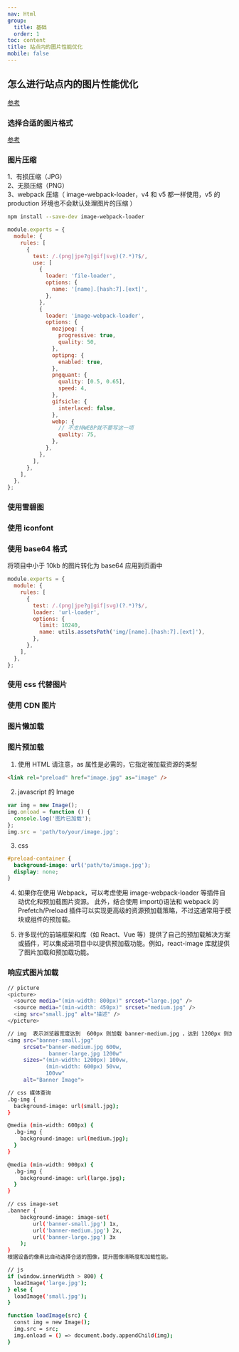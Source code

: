 ```yaml
---
nav: Html
group:
  title: 基础
  order: 1
toc: content
title: 站点内的图片性能优化
mobile: false
---
```


## 怎么进行站点内的图片性能优化

<a target='_blank' href='https://fe.ecool.fun/topic/0b096e94-b846-448b-ae4b-b4f500e96bf1?orderBy=updateTime&order=desc&tagId=20'>参考</a>

### 选择合适的图片格式

<a href='./base-select-img'>参考</a>

### 图片压缩

1、有损压缩（JPG）  
2、无损压缩（PNG）  
3、webpack 压缩（ image-webpack-loader，v4 和 v5 都一样使用，v5 的 production 环境也不会默认处理图片的压缩 ）

```bash
npm install --save-dev image-webpack-loader
```

```js
module.exports = {
  module: {
    rules: [
      {
        test: /.(png|jpe?g|gif|svg)(?.*)?$/,
        use: [
          {
            loader: 'file-loader',
            options: {
              name: '[name].[hash:7].[ext]',
            },
          },
          {
            loader: 'image-webpack-loader',
            options: {
              mozjpeg: {
                progressive: true,
                quality: 50,
              },
              optipng: {
                enabled: true,
              },
              pngquant: {
                quality: [0.5, 0.65],
                speed: 4,
              },
              gifsicle: {
                interlaced: false,
              },
              webp: {
                // 不支持WEBP就不要写这一项
                quality: 75,
              },
            },
          },
        ],
      },
    ],
  },
};
```

### 使用雪碧图

### 使用 iconfont

### 使用 base64 格式

将项目中小于 10kb 的图片转化为 base64 应用到页面中

```js
module.exports = {
  module: {
    rules: [
      {
        test: /.(png|jpe?g|gif|svg)(?.*)?$/,
        loader: 'url-loader',
        options: {
          limit: 10240,
          name: utils.assetsPath('img/[name].[hash:7].[ext]'),
        },
      },
    ],
  },
};
```

### 使用 css 代替图片

### 使用 CDN 图片

### 图片懒加载

### 图片预加载

1. 使用 HTML 请注意，as 属性是必需的，它指定被加载资源的类型

```html
<link rel="preload" href="image.jpg" as="image" />
```

2. javascript 的 Image

```js
var img = new Image();
img.onload = function () {
  console.log('图片已加载');
};
img.src = 'path/to/your/image.jpg';
```

3. css

```css
#preload-container {
  background-image: url('path/to/image.jpg');
  display: none;
}
```

4. 如果你在使用 Webpack，可以考虑使用 image-webpack-loader 等插件自动优化和预加载图片资源。
   此外，结合使用 import()语法和 webpack 的 Prefetch/Preload 插件可以实现更高级的资源预加载策略，不过这通常用于模块或组件的预加载。

5. 许多现代的前端框架和库（如 React、Vue 等）提供了自己的预加载解决方案或插件，可以集成进项目中以提供预加载功能。例如，react-image 库就提供了图片加载和预加载功能。

### 响应式图片加载

```bash
// picture
<picture>
  <source media="(min-width: 800px)" srcset="large.jpg" />
  <source media="(min-width: 450px)" srcset="medium.jpg" />
  <img src="small.jpg" alt="描述" />
</picture>

// img  表示浏览器宽度达到  600px 则加载 banner-medium.jpg ，达到 1200px 则加载 banner-large.jpg。
<img src="banner-small.jpg"
     srcset="banner-medium.jpg 600w,
             banner-large.jpg 1200w"
     sizes="(min-width: 1200px) 100vw,
            (min-width: 600px) 50vw,
            100vw"
     alt="Banner Image">

// css 媒体查询
.bg-img {
  background-image: url(small.jpg);
}

@media (min-width: 600px) {
  .bg-img {
    background-image: url(medium.jpg);
  }
}

@media (min-width: 900px) {
  .bg-img {
    background-image: url(large.jpg);
  }
}

// css image-set
.banner {
    background-image: image-set(
        url('banner-small.jpg') 1x,
        url('banner-medium.jpg') 2x,
        url('banner-large.jpg') 3x
    );
}
根据设备的像素比自动选择合适的图像，提升图像清晰度和加载性能。

// js
if (window.innerWidth > 800) {
  loadImage('large.jpg');
} else {
  loadImage('small.jpg');
}

function loadImage(src) {
  const img = new Image();
  img.src = src;
  img.onload = () => document.body.appendChild(img);
}


```
